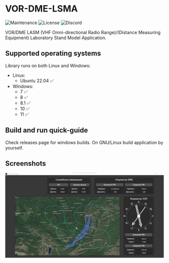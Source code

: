 # VOR-DME-LSMA
![Maintenance](https://img.shields.io/badge/maintenance-stable-green.svg)
![License](https://img.shields.io/badge/license-MIT-blue.svg)
![Discord](https://img.shields.io/badge/chat-on_discord-%237289DA.svg)

VOR/DME LASM (VHF Omni-directional Radio Range)/(Distance Measuring Equipment) Laboratory Stand Model Application.

## Supported operating systems
Library runs on both Linux and Windows:
* Linux:
  - Ubuntu 22.04 :white_check_mark:
* Windows:
  - 7 :white_check_mark:
  - 8 :white_check_mark:
  - 8.1 :white_check_mark:
  - 10 :white_check_mark:
  - 11 :white_check_mark:

## Build and run quick-guide
Check releases page for windows builds.
On GNU/Linux build application by yourself.

## Screenshots
![Screenshot](https://github.com/fl1ckje/VOR-DME-LSMA/blob/master/Docs/Media/Screenshot.png)
